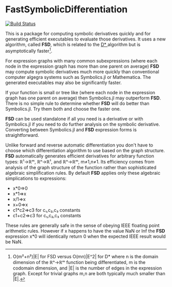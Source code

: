# FastSymbolicDifferentiation

[![Build Status](https://github.com/brianguenter/FastSymbolicDifferentiation.jl/actions/workflows/CI.yml/badge.svg?branch=main)](https://github.com/brianguenter/FastSymbolicDifferentiation.jl/actions/workflows/CI.yml?query=branch%3Amain)

This is a package for computing symbolic derivatives quickly and for generating efficient executables to evaluate those derivatives. It uses a new algorithm, called **FSD**, which is related to the [D* ](https://www.microsoft.com/en-us/research/publication/the-d-symbolic-differentiation-algorithm/) algorithm but is asymptotically  faster[^1].  

For expression graphs with many common subexpressions (where each node in the expression graph has more than one parent on average) **FSD** may compute symbolic derivatives much more quickly than conventional computer algegra systems such as Symbolics.jl or Mathematica. The generated executables may also be significantly faster. 

If your function is small or tree like (where each node in the expression graph has one parent on average) then Symbolics.jl may outperform **FSD**. There is no simple rule to determine whether **FSD** will do better than Symbolics.jl. Try them both and choose the faster one.

**FSD** can be used standalone if all you need is a derivative or with Symbolics.jl if you need to do further analysis on the symbolic derivative. Converting between Symbolics.jl and **FSD** expression forms is straightforward.


Unlike forward and reverse automatic differentiation you don't have to choose which differentiation algorithm to use based on the graph structure. **FSD** automatically generates efficient derivatives for arbitrary function types: ℝ¹->ℝᵐ, ℝⁿ->ℝ¹, and ℝⁿ->ℝᵐ, m≠1,n≠1. Its efficiency comes from analysis of the graph structure of the function rather than sophisticated algebraic simplification rules. By default **FSD** applies only these algebraic simplications to expressions:
* x*0=>0
* x*1=>x
* x/1=>x
* x+0=>x
* c1*c2=>c3 for c₁,c₂,c₃ constants
* c1+c2=>c3 for c₁,c₂,c₃ constants


These rules are generally safe in the sense of obeying IEEE floating point arithmetic rules. However if x happens to have the value NaN or Inf the **FSD** expression x*0 will identically return 0 when the expected IEEE result would be NaN. 

[^1]: O(m²+n²)|E| for FSD versus O(mn)|E^2| for D* where n is the domain dimension of the ℝⁿ->ℝᵐ function being differentiated, m is the codomain dimension, and |E| is the number of edges in the expression graph. Except for trivial graphs m,n are both typically much smaller than |E|.
